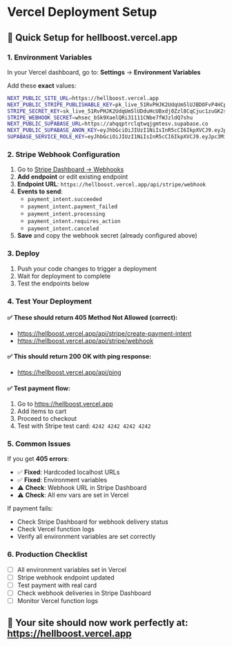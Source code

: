 # Vercel Deployment Setup

## 🚀 Quick Setup for hellboost.vercel.app

### 1. Environment Variables
In your Vercel dashboard, go to: **Settings** → **Environment Variables**

Add these **exact** values:

```bash
NEXT_PUBLIC_SITE_URL=https://hellboost.vercel.app
NEXT_PUBLIC_STRIPE_PUBLISHABLE_KEY=pk_live_51RvPHJK2UdqUm5lUJBDOFvP4HCpMaLNlQVnZCBg7frTXkCHYeTSPKGFzmTHHudVvCdMofdqiRepwYRiyr2PpWFWo00NKBQrZVm
STRIPE_SECRET_KEY=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
STRIPE_WEBHOOK_SECRET=whsec_bSk9XaelQRi31111CNbe7fWJzldQ7shu
NEXT_PUBLIC_SUPABASE_URL=https://ahqqptrclqtwqjgmtesv.supabase.co
NEXT_PUBLIC_SUPABASE_ANON_KEY=eyJhbGciOiJIUzI1NiIsInR5cCI6IkpXVCJ9.eyJpc3MiOiJzdXBhYmFzZSIsInJlZiI6ImFocXFwdHJjbHF0d3FqZ210ZXN2Iiwicm9sZSI6ImFub24iLCJpYXQiOjE3NTQzNDM3NTMsImV4cCI6MjA2OTkxOTc1M30.FRFHf-XvnBLzZvcGseS82HJIORQXs_8OEEVq0RpabN0
SUPABASE_SERVICE_ROLE_KEY=eyJhbGciOiJIUzI1NiIsInR5cCI6IkpXVCJ9.eyJpc3MiOiJzdXBhYmFzZSIsInJlZiI6ImFocXFwdHJjbHF0d3FqZ210ZXN2Iiwicm9sZSI6InNlcnZpY2Vfcm9sZSIsImlhdCI6MTc1NDM0Mzc1MywiZXhwIjoyMDY5OTE5NzUzfQ._x3WRpU9q2Wxlynp91tf6znUMEYiHmn1kejxf4dFPmY
```

### 2. Stripe Webhook Configuration

1. Go to [Stripe Dashboard → Webhooks](https://dashboard.stripe.com/webhooks)
2. **Add endpoint** or edit existing endpoint
3. **Endpoint URL**: `https://hellboost.vercel.app/api/stripe/webhook`
4. **Events to send**:
   - `payment_intent.succeeded`
   - `payment_intent.payment_failed`
   - `payment_intent.processing`
   - `payment_intent.requires_action`
   - `payment_intent.canceled`
5. **Save** and copy the webhook secret (already configured above)

### 3. Deploy

1. Push your code changes to trigger a deployment
2. Wait for deployment to complete
3. Test the endpoints below

### 4. Test Your Deployment

#### ✅ These should return **405 Method Not Allowed** (correct):
- https://hellboost.vercel.app/api/stripe/create-payment-intent
- https://hellboost.vercel.app/api/stripe/webhook

#### ✅ This should return **200 OK** with ping response:
- https://hellboost.vercel.app/api/ping

#### ✅ Test payment flow:
1. Go to https://hellboost.vercel.app
2. Add items to cart
3. Proceed to checkout
4. Test with Stripe test card: `4242 4242 4242 4242`

### 5. Common Issues

If you get **405 errors**:
- ✅ **Fixed**: Hardcoded localhost URLs
- ✅ **Fixed**: Environment variables
- ⚠️  **Check**: Webhook URL in Stripe Dashboard
- ⚠️  **Check**: All env vars are set in Vercel

If payment fails:
- Check Stripe Dashboard for webhook delivery status
- Check Vercel function logs
- Verify all environment variables are set correctly

### 6. Production Checklist

- [ ] All environment variables set in Vercel
- [ ] Stripe webhook endpoint updated
- [ ] Test payment with real card
- [ ] Check webhook deliveries in Stripe Dashboard
- [ ] Monitor Vercel function logs

## 🎉 Your site should now work perfectly at: https://hellboost.vercel.app
